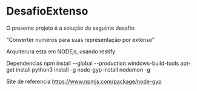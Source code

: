 # DesafioExtenso
O presente projeto é a solução do seguinte desafio:

"Converter numeros para suas representação por extenso"

Arquiterura esta em NODEjs, usando restify

Dependencias
npm install --global --production windows-build-tools
apt-get install python3
install -g node-gyp
install nodemon -g 

Site de referencia 
https://www.npmjs.com/package/node-gyp

